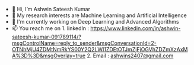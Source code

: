 - 👋 Hi, I’m Ashwin Sateesh Kumar
- 👀 My research interests are Machine Learning and Artificial Intelligence
- 🌱 I'm currently working on Deep Learning and  Advanced Algorithms
- 📫 You reach me on 
      1. linkedIn : https://www.linkedin.com/in/ashwin-sateesh-kumar-091789114/?msgControlName=reply_to_sender&msgConversationId=2-OTNhMjU4ZDMtNmRkYS00Y2Q2LWI1ZDEtOTJmZjFjOGVhZDZmXzAxMA%3D%3D&msgOverlay=true
      2. Email : ashwins2407@gmail.com

<!---
ashwins240797/ashwins240797 is a ✨ special ✨ repository because its `README.md` (this file) appears on your GitHub profile.
You can click the Preview link to take a look at your changes.
--->
